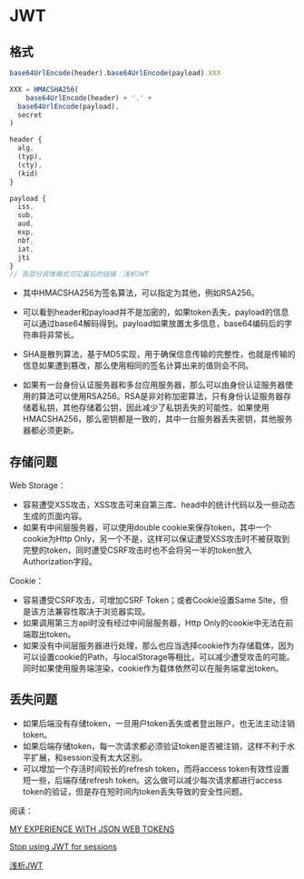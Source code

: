 # JWT



## 格式

```js
base64UrlEncode(header).base64UrlEncode(payload).XXX

XXX = HMACSHA256(
	base64UrlEncode(header) + '.' +
  base64UrlEncode(payload),
  secret
)

header {
  alg,
  (typ),
  (cty),
  (kid)
}

payload {
  iss,
  sub,
  aud,
  exp,
  nbf,
  iat,
  jti
}
// 各部分具体格式可见最后的链接：浅析JWT
```

- 其中HMACSHA256为签名算法，可以指定为其他，例如RSA256。

- 可以看到header和payload并不是加密的，如果token丢失，payload的信息可以通过base64解码得到。payload如果放置太多信息，base64编码后的字符串将非常长。

- SHA是散列算法，基于MD5实现，用于确保信息传输的完整性，也就是传输的信息如果遭到篡改，那么使用相同的签名计算出来的值则会不同。
- 如果有一台身份认证服务器和多台应用服务器，那么可以由身份认证服务器使用的算法可以使用RSA256。RSA是非对称加密算法，只有身份认证服务器存储着私钥，其他存储着公钥，因此减少了私钥丢失的可能性。如果使用HMACSHA256，那么密钥都是一致的，其中一台服务器丢失密钥，其他服务器都必须更新。



## 存储问题

Web Storage：

- 容易遭受XSS攻击，XSS攻击可来自第三库、head中的统计代码以及一些动态生成的页面内容。
- 如果有中间层服务器，可以使用double cookie来保存token，其中一个cookie为Http Only，另一个不是，这样可以保证遭受XSS攻击时不被获取到完整的token，同时遭受CSRF攻击时也不会将另一半的token放入Authorization字段。

Cookie：

- 容易遭受CSRF攻击，可增加CSRF Token；或者Cookie设置Same Site，但是该方法兼容性取决于浏览器实现。
- 如果调用第三方api时没有经过中间层服务器，Http Only的cookie中无法在前端取出token。
- 如果没有中间层服务器进行处理，那么也应当选择cookie作为存储载体，因为可以设置cookie的Path，与localStorage等相比，可以减少遭受攻击的可能。同时如果使用服务端渲染，cookie作为载体依然可以在服务端拿出token。



## 丢失问题

- 如果后端没有存储token，一旦用户token丢失或者登出账户，也无法主动注销token。
- 如果后端存储token，每一次请求都必须验证token是否被注销，这样不利于水平扩展，和session没有太大区别。
- 可以增加一个存活时间较长的refresh token，而将access token有效性设置短一些，后端存储refresh token。这么做可以减少每次请求都进行access token的验证，但是存在短时间内token丢失导致的安全性问题。



阅读：

[MY EXPERIENCE WITH JSON WEB TOKENS](<https://x-team.com/blog/my-experience-with-json-web-tokens/>)

[Stop using JWT for sessions](<http://cryto.net/~joepie91/blog/2016/06/13/stop-using-jwt-for-sessions/>)

[浅析JWT](<https://learnku.com/articles/28909>)